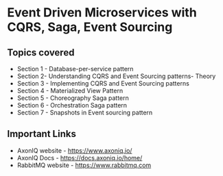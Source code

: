 # Event Driven Microservices with CQRS, Saga, Event Sourcing

## Topics covered 
* Section 1 - Database-per-service pattern
* Section 2- Understanding CQRS and Event Sourcing patterns- Theory
* Section 3 - Implementing CQRS and Event Sourcing patterns
* Section 4 - Materialized View Pattern
* Section 5 - Choreography Saga pattern
* Section 6 - Orchestration Saga pattern
* Section 7 - Snapshots in Event sourcing pattern



## Important Links
- AxonIQ website - https://www.axoniq.io/
- AxonIQ Docs - https://docs.axoniq.io/home/
- RabbitMQ website - https://www.rabbitmq.com
